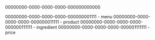 00000000-0000-0000-0000-000000000000

00000000-0000-0000-0000-000000001111 - menu
00000000-0000-0000-0000-000000011111 - product
00000000-0000-0000-0000-000000111111 - ingredient
00000000-0000-0000-0000-000001111111 - price

